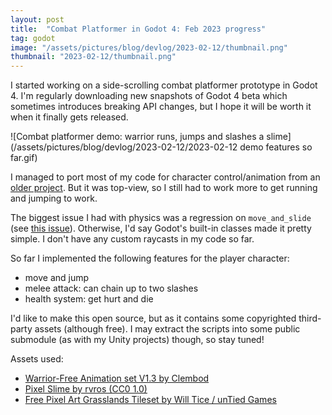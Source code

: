 ```yaml
---
layout: post
title:  "Combat Platformer in Godot 4: Feb 2023 progress"
tag: godot
image: "/assets/pictures/blog/devlog/2023-02-12/thumbnail.png"
thumbnail: "2023-02-12/thumbnail.png"
---
```


I started working on a side-scrolling combat platformer prototype in Godot 4.
I'm regularly downloading new snapshots of Godot 4 beta which sometimes introduces breaking API changes, but I hope it will be worth it when it finally gets released.

![Combat platformer demo: warrior runs, jumps and slashes a slime](/assets/pictures/blog/devlog/2023-02-12/2023-02-12 demo features so far.gif)

I managed to port most of my code for character control/animation from an [older project](https://github.com/hsandt/flame-of-hope-godot/tree/master/Scripts). But it was top-view, so I still had to work more to get running and jumping to work.

The biggest issue I had with physics was a regression on `move_and_slide` (see [this issue](https://github.com/godotengine/godot/issues/71993)). Otherwise, I'd say Godot's built-in classes made it pretty simple. I don't have any custom raycasts in my code so far.

So far I implemented the following features for the player character:
- move and jump
- melee attack: can chain up to two slashes
- health system: get hurt and die

I'd like to make this open source, but as it contains some copyrighted third-party assets (although free).
I may extract the scripts into some public submodule (as with my Unity projects) though, so stay tuned!

Assets used:
- [Warrior-Free Animation set V1.3 by Clembod](https://clembod.itch.io/warrior-free-animation-set)
- [Pixel Slime by rvros (CC0 1.0)](https://rvros.itch.io/pixel-art-animated-slime)
- [Free Pixel Art Grasslands Tileset by Will Tice / unTied Games](https://untiedgames.itch.io/free-grasslands-tileset)
